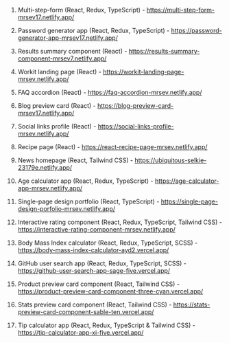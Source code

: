 1. Multi-step-form (React, Redux, TypeScript) - https://multi-step-form-mrsev17.netlify.app/

2. Password generator app (React, Redux, TypeScript) - https://password-generator-app-mrsev17.netlify.app/

3. Results summary component (React) - https://results-summary-component-mrsev7.netlify.app/

4. Workit landing page (React) - https://workit-landing-page-mrsev.netlify.app/

5. FAQ accordion (React) - https://faq-accordion-mrsev.netlify.app/

6. Blog preview card (React) - https://blog-preview-card-mrsev17.netlify.app/

7. Social links profile (React) - https://social-links-profile-mrsev.netlify.app/

8. Recipe page (React) - https://react-recipe-page-mrsev.netlify.app/

9. News homepage (React, Tailwind CSS) - https://ubiquitous-selkie-23179e.netlify.app/

10. Age calculator app (React, Redux, TypeScript) - https://age-calculator-app-mrsev.netlify.app/

11. Single-page design portfolio (React, TypeScript) - https://single-page-design-porfolio-mrsev.netlify.app/

12. Interactive rating component (React, Redux, TypeScript, Tailwind CSS) - https://interactive-rating-component-mrsev.netlify.app/

13. Body Mass Index calculator (React, Redux, TypeScript, SCSS) - https://body-mass-index-calculator-ayd2.vercel.app/

14. GitHub user search app (React, Redux, TypeScript, SCSS) - https://github-user-search-app-sage-five.vercel.app/

15. Product preview card component (React, Tailwind CSS) - https://product-preview-card-component-three-cyan.vercel.app/

16. Stats preview card component (React, Tailwind CSS) - https://stats-preview-card-component-sable-ten.vercel.app/

17. Tip calculator app (React, Redux, TypeScript & Tailwind CSS) - https://tip-calculator-app-xi-five.vercel.app/
